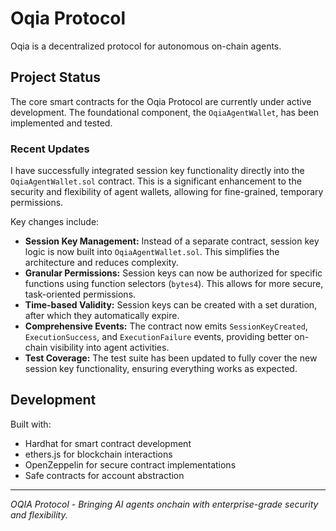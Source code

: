 # Oqia Protocol

Oqia is a decentralized protocol for autonomous on-chain agents.

## Project Status

The core smart contracts for the Oqia Protocol are currently under active development. The foundational component, the `OqiaAgentWallet`, has been implemented and tested.

### Recent Updates

I have successfully integrated session key functionality directly into the `OqiaAgentWallet.sol` contract. This is a significant enhancement to the security and flexibility of agent wallets, allowing for fine-grained, temporary permissions.

Key changes include:
- **Session Key Management:** Instead of a separate contract, session key logic is now built into `OqiaAgentWallet.sol`. This simplifies the architecture and reduces complexity.
- **Granular Permissions:** Session keys can now be authorized for specific functions using function selectors (`bytes4`). This allows for more secure, task-oriented permissions.
- **Time-based Validity:** Session keys can be created with a set duration, after which they automatically expire.
- **Comprehensive Events:** The contract now emits `SessionKeyCreated`, `ExecutionSuccess`, and `ExecutionFailure` events, providing better on-chain visibility into agent activities.
- **Test Coverage:** The test suite has been updated to fully cover the new session key functionality, ensuring everything works as expected.

## Development

Built with:
- Hardhat for smart contract development
- ethers.js for blockchain interactions
- OpenZeppelin for secure contract implementations
- Safe contracts for account abstraction

---

*OQIA Protocol - Bringing AI agents onchain with enterprise-grade security and flexibility.*
